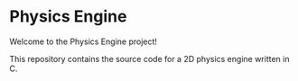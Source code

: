 # Physics Engine

Welcome to the Physics Engine project!

This repository contains the source code for a 2D physics engine written in C.
